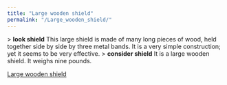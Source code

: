 ```yaml
---
title: "Large wooden shield"
permalink: "/Large_wooden_shield/"
---
```


\> **look shield**
This large shield is made of many long pieces of wood, held together
side by side by three metal bands. It is a very simple construction;
yet it seems to be very effective.
\> **consider shield**
It is a large wooden shield.
It weighs nine pounds.

[Large wooden shield](Category:_Shields "wikilink")